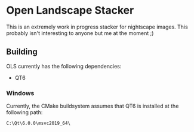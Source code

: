 # Open Landscape Stacker

This is an extremely work in progress stacker for nightscape images. This probably isn't interesting to anyone but me at the moment ;) 

## Building

OLS currently has the following dependencies:
* QT6

### Windows

Currently, the CMake buildsystem assumes that QT6 is installed at the following path:

```
C:\Qt\6.0.0\msvc2019_64\
```

